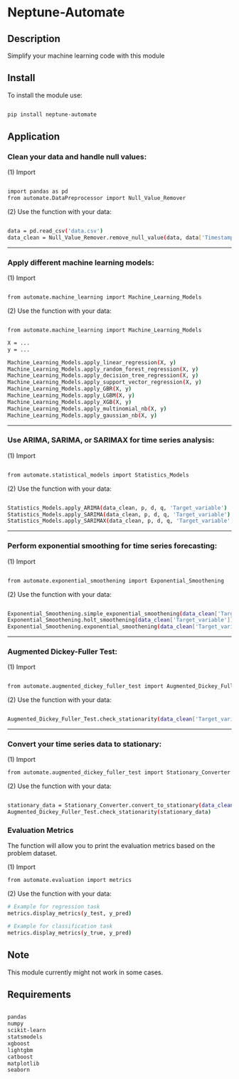 # Neptune-Automate
## Description
Simplify your machine learning code with this module

## Install
To install the module use:

```bash

pip install neptune-automate

```

## Application

### Clean your data and handle null values:

(1) Import

```bash

import pandas as pd
from automate.DataPreprocessor import Null_Value_Remover

```

(2) Use the function with your data:

```bash

data = pd.read_csv('data.csv')
data_clean = Null_Value_Remover.remove_null_value(data, data['Timestamp_or_Categorical Column'])

```

---

### Apply different machine learning models:

(1) Import

```bash

from automate.machine_learning import Machine_Learning_Models

```

(2) Use the function with your data:

```bash

from automate.machine_learning import Machine_Learning_Models

X = ...
y = ...

Machine_Learning_Models.apply_linear_regression(X, y)
Machine_Learning_Models.apply_random_forest_regression(X, y)
Machine_Learning_Models.apply_decision_tree_regression(X, y)
Machine_Learning_Models.apply_support_vector_regression(X, y)
Machine_Learning_Models.apply_GBR(X, y)
Machine_Learning_Models.apply_LGBM(X, y)
Machine_Learning_Models.apply_XGB(X, y)
Machine_Learning_Models.apply_multinomial_nb(X, y)
Machine_Learning_Models.apply_gaussian_nb(X, y)


```

---

### Use ARIMA, SARIMA, or SARIMAX for time series analysis:

(1) Import

```bash

from automate.statistical_models import Statistics_Models

```

(2) Use the function with your data:

```bash

Statistics_Models.apply_ARIMA(data_clean, p, d, q, 'Target_variable')
Statistics_Models.apply_SARIMA(data_clean, p, d, q, 'Target_variable')
Statistics_Models.apply_SARIMAX(data_clean, p, d, q, 'Target_variable', exog_vars=['variable_1', 'variable_2', 'variable_3'])

```

---

### Perform exponential smoothing for time series forecasting:

(1) Import

```bash

from automate.exponential_smoothening import Exponential_Smoothening

```

(2) Use the function with your data:

```bash

Exponential_Smoothening.simple_exponential_smoothening(data_clean['Target_variable '])
Exponential_Smoothening.holt_smoothening(data_clean['Target_variable'])
Exponential_Smoothening.exponential_smoothening(data_clean['Target_variable'])

```

---

### Augmented Dickey-Fuller Test:

(1) Import

```bash

from automate.augmented_dickey_fuller_test import Augmented_Dickey_Fuller_Test

```

(2) Use the function with your data:

```bash

Augmented_Dickey_Fuller_Test.check_stationarity(data_clean['Target_variable'])

```

---

### Convert your time series data to stationary:

(1) Import

```bash
from automate.augmented_dickey_fuller_test import Stationary_Converter
```

(2) Use the function with your data:

```bash

stationary_data = Stationary_Converter.convert_to_stationary(data_clean['Target_variable'])
Augmented_Dickey_Fuller_Test.check_stationarity(stationary_data)

```

### Evaluation Metrics

The function will allow you to print the evaluation metrics based on the problem dataset.

(1) Import

```bash
from automate.evaluation import metrics
```

(2) Use the function with your data:

```bash
# Example for regression task
metrics.display_metrics(y_test, y_pred)

# Example for classification task
metrics.display_metrics(y_true, y_pred)

```

## Note

This module currently might not work in some cases.

## Requirements

```bash

pandas
numpy
scikit-learn
statsmodels
xgboost
lightgbm
catboost
matplotlib
seaborn

```